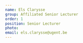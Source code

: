 ```yaml
---
name: Els Clarysse
group: Affiliated Senior Lecturer
order: 1
position: Senior Lecturer
photo: 
email: els.clarysse@ugent.be
---
```

